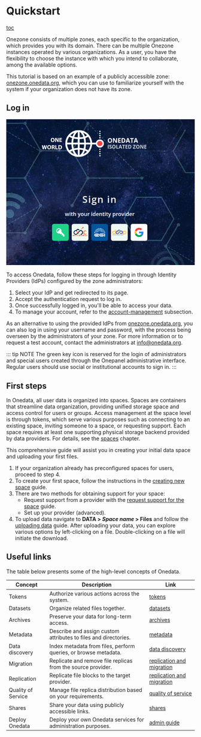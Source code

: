 # Quickstart

[toc][1]

Onezone consists of multiple zones, each specific to the organization,
which provides you with its domain. There can be multiple Onezone instances
operated by various organizations. As a user, you have the flexibility to
choose the instance with which you intend to collaborate, among the available options.

This tutorial is based on an example of a publicly accessible zone:
[onezone.onedata.org][], which you can use to
familiarize yourself with the system if your organization does not have its zone.

## Log in

![screen-log-in][]

To access Onedata, follow these steps for logging in through Identity Providers
(IdPs) configured by the zone administrators:

1. Select your IdP and get redirected to its page.
2. Accept the authentication request to log in.
3. Once successfully logged in, you'll be able to access your data.
4. To manage your account, refer to the [account-management][] subsection.

As an alternative to using the provided IdPs from [onezone.onedata.org][],
you can also log in using your username and password, with the process being overseen by the
administrators of your zone. For more information or to request a test account,
contact the administrators at [info@onedata.org][].

::: tip NOTE
The green key icon is reserved for the login of administrators and special users created through
the Onepanel administrative interface. Regular users should use social or institutional accounts
to sign in.
:::

## First steps

In Onedata, all user data is organized into spaces. Spaces are containers
that streamline data organization, providing unified storage space and access control
for users or groups. Access management at the space level is through tokens, which serve various
purposes such as connecting to an existing space, inviting someone to a space, or requesting support.
Each space requires at least one supporting physical storage backend provided by data providers.
For details, see the [spaces][] chapter.

This comprehensive guide will assist you in creating your initial data space
and uploading your first files.

1. If your organization already has preconfigured spaces for users, proceed to step 4.
2. To create your first space, follow the instructions in the
   [creating new space][] guide.
3. There are two methods for obtaining support for your space:
   * Request support from a provider with the
     [request support for the space][] guide.
   * Set up your provider (advanced).
4. To upload data navigate to **DATA > *Space name* > Files** and follow the
   [uploading data][] guide. After uploading
   your data, you can explore various options by left-clicking on a file.
   Double-clicking on a file will initiate the download.

## Useful links

The table below presents some of the high-level concepts of Onedata.

| Concept            | Description                                                     | Link                          |
| ------------------ | --------------------------------------------------------------- | ----------------------------- |
| Tokens             | Authorize various actions across the system.                    | [tokens][]                    |
| Datasets           | Organize related files together.                                | [datasets][]                  |
| Archives           | Preserve your data for long-term access.                        | [archives][]                  |
| Metadata           | Describe and assign custom attributes to files and directories. | [metadata][]                  |
| Data discovery     | Index metadata from files, perform queries, or browse metadata. | [data discovery][]            |
| Migration          | Replicate and remove file replicas from the source provider.    | [replication and migration][] |
| Replication        | Replicate file blocks to the target provider.                   | [replication and migration][] |
| Quality of Service | Manage file replica distribution based on your requirements.    | [quality of service][]        |
| Shares             | Share your data using publicly accessible links.                | [shares][]                    |
| Deploy Onedata     | Deploy your own Onedata services for administration purposes.   | [admin guide][]               |

<!-- references -->

[1]: <>

[onezone.onedata.org]: https://onezone.onedata.org/

[screen-log-in]: ../../images/user-guide/quickstart/log-in.png

[account-management]: account-management.md

[info@onedata.org]: mailto:info@onedata.org

[spaces]: spaces.md

[creating new space]: spaces.md#create-or-join-a-new-space

[request support for the space]: spaces.md#request-support-for-space

[uploading data]: web-file-browser.md#uploading-data

[tokens]: tokens.md

[datasets]: datasets.md

[archives]: archives.md

[metadata]: metadata.md

[data discovery]: data-discovery.md

[replication and migration]: data-transfer.md

[quality of service]: qos.md

[shares]: shares.md

[admin guide]: ../admin-guide/overview.md
